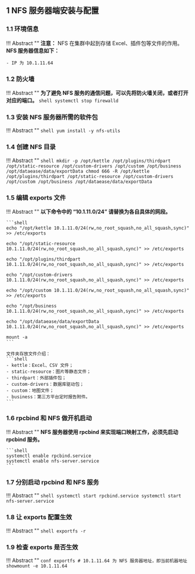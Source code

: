 ## 1 NFS 服务器端安装与配置

### 1.1 环境信息

!!! Abstract ""
    **注意：** NFS 在集群中起到存储 Excel、插件包等文件的作用。  
    **NFS 服务器信息如下：**

    - IP 为 10.1.11.64

### 1.2 防火墙

!!! Abstract ""
    **为了避免 NFS 服务的通信问题，可以先将防火墙关闭，或者打开对应的端口。**
    ```shell
    systemctl stop firewalld
    ```

### 1.3 安装 NFS 服务器所需的软件包

!!! Abstract ""
    ```shell
    yum install -y nfs-utils
    ```

### 1.4 创建 NFS 目录

!!! Abstract ""
    ```shell
    mkdir -p /opt/kettle /opt/plugins/thirdpart /opt/static-resource /opt/custom-drivers /opt/custom /opt/business /opt/dataease/data/exportData
    chmod 666 -R /opt/kettle /opt/plugins/thirdpart /opt/static-resource /opt/custom-drivers /opt/custom /opt/business /opt/dataease/data/exportData
    ```

### 1.5 编辑 exports 文件

!!! Abstract ""
    **以下命令中的 “10.1.11.0/24” 请替换为各自具体的网段。**

    ```shell
    echo "/opt/kettle 10.1.11.0/24(rw,no_root_squash,no_all_squash,sync)" >> /etc/exports
    
    echo "/opt/static-resource 10.1.11.0/24(rw,no_root_squash,no_all_squash,sync)" >> /etc/exports
    
    echo "/opt/plugins/thirdpart 10.1.11.0/24(rw,no_root_squash,no_all_squash,sync)" >> /etc/exports

    echo "/opt/custom-drivers 10.1.11.0/24(rw,no_root_squash,no_all_squash,sync)" >> /etc/exports

    echo "/opt/custom 10.1.11.0/24(rw,no_root_squash,no_all_squash,sync)" >> /etc/exports

    echo "/opt/business 10.1.11.0/24(rw,no_root_squash,no_all_squash,sync)" >> /etc/exports

    echo "/opt/dataease/data/exportData 10.1.11.0/24(rw,no_root_squash,no_all_squash,sync)" >> /etc/exports

    mount -a
    ```  

    文件夹存放文件介绍：  
    ```shell
    - kettle：Excel、CSV 文件；  
    - static-resource：图片等静态文件；  
    - thirdpart：外部插件包；  
    - custom-drivers：数据库驱动包；    
    - custom：地图文件；  
    - business：第三方平台定时报告附件。
    ```

### 1.6 rpcbind 和 NFS 做开机启动

!!! Abstract ""
    **NFS 服务器使用 rpcbind 来实现端口映射工作，必须先启动 rpcbind 服务。**

    ```shell
    systemctl enable rpcbind.service
    systemctl enable nfs-server.service
    ```

### 1.7 分别启动 rpcbind 和 NFS 服务

!!! Abstract ""
    ```shell
    systemctl start rpcbind.service
    systemctl start nfs-server.service
    ```

### 1.8 让 exports 配置生效

!!! Abstract ""
    ```shell
    exportfs -r
    ```

### 1.9 检查 exports 是否生效

!!! Abstract ""
    ```conf
    exportfs
    # 10.1.11.64 为 NFS 服务器地址，即当前机器地址
    showmount -e 10.1.11.64
    ```